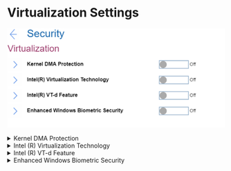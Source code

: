 # Virtualization Settings #
![](./img/virtualization.png)

<details><summary>Kernel DMA Protection</summary>
Kernel DMA protection to prevent drive-by Direct Memory Access (DMA) attacks using PCI hot plug devices connected to system. 
One of 2 possible states:

1.	Off – Kernel DMA protection is off. Default, if ‘OS Optimized Defaults’ has value ‘Off’.
2.	On – Kernel DMA protection is on. Option will require additional confirmation and will automatically enable Intel (R) Virtualization Technology and Intel (R) VT-d Feature. Default, if ‘OS Optimized Defaults’ has value ‘On’.

Requires additional confirmation of changing these settings.

| WMI Setting name | Values |
|:---|:---|
| KernelDMAProtection | Disable,Enable |
</details>


<details><summary>Intel (R) Virtualization Technology</summary>
One of 2 possible states:

1.	On – a VMM (Virtual Machine Monitor) can utilize the additional hardware capabilities provided by Intel (R) Virtualization technology. Default, if ‘OS Optimized Defaults’ has value ‘Off’.<br>
    **Note**. It is automatically enabled and cannot be disabled if ‘Kernel DMA Protection’ is enabled.
2.	Off - Intel (R) Virtualization Technology is off. Default, if ‘OS Optimized Defaults’ has value ‘On’.

Additional information is here: [How to enable Virtualization Technology on Lenovo PC computers](https://support.lenovo.com/de/en/solutions/ht500006).

| WMI Setting name | Values |
|:---|:---|
| VirtualizationTechnology | Disable,Enable |
</details>


<details><summary>Intel (R) VT-d Feature</summary>
One of 2 possible states:

1.	On – Intel (R) VT-d Feature is Intel (R) Virtualization Technology for Directed I/O. Default, if ‘OS Optimized Defaults’ has value ‘On’.<br>
    **Note**. It is automatically enabled and cannot be disabled if ‘Kernel DMA Protection’ is enabled.
2.	Off - Intel (R) VT-d Feature is off. Default, if ‘OS Optimized Defaults’ has value ‘Off’.

More information on the [official Intel site](https://software.intel.com/content/www/us/en/develop/articles/intel-virtualization-technology-for-directed-io-vt-d-enhancing-intel-platforms-for-efficient-virtualization-of-io-devices.html).

| WMI Setting name | Values |
|:---|:---|
| VTdFeature | Disable,Enable |
</details>


<details><summary>Enhanced Windows Biometric Security</summary>
One of 2 possible states:

1.	On - allows use of ‘Enhanced sign-in security’ for fingerprint and face authentication with Windows Hello. 
2.	**Off** – does not allow Windows to use ‘Enhanced sign-in security’ for biometrics. Default. <br>
    **Note**. This option is recommended for Windows 10 October 2018 Update and for Windows 10 version 2004 and earlier, which do not support this feature.

| WMI Setting name | Values |
|:---|:---|
| EnhancedWindowsBiometricSecurity | Disable,Enable |
</details>